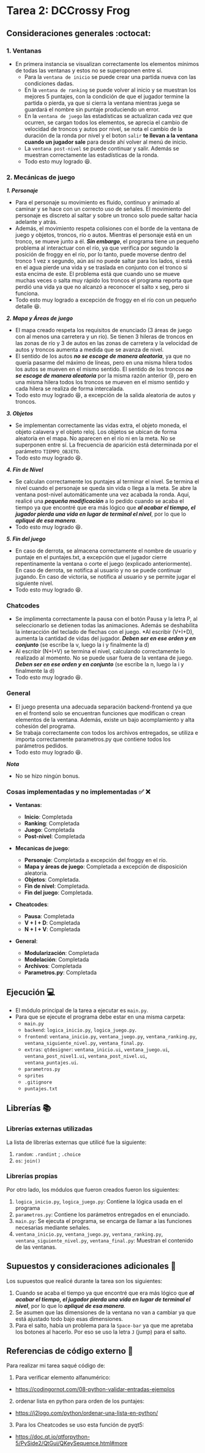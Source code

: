 # Tarea 2: DCCrossy Frog

## Consideraciones generales :octocat:

### 1. Ventanas
* En primera instancia se visualizan correctamente los elementos mínimos de todas las ventanas y estos no se superoponen entre sí. 
    * Para la ```ventana de inicio``` se puede crear una partida nueva con las condiciones dadas. 
    * En la ```ventana de ranking``` se puede volver al inicio y se muestran los mejores 5 puntajes, con la condición de que el jugador termine la partida o pierda, ya que si cierra la ventana mientras juega se guardará el nombre sin puntaje produciendo un error.
    * En la ```ventana de juego``` las estadísticas se actualizan cada vez que ocurren, se cargan todos los elementos, se aprecia el cambio de velocidad de troncos y autos por nivel, se nota el cambio de la duración de la ronda por nivel y el boton ```salir``` ****te llevan a la ventana cuando un jugador sale**** para desde ahí volver al menú de inicio.
    * La ```ventana post-nivel``` se puede continuar y salir. Además se muestran correctamente las estadísticas de la ronda. 
    * Todo esto muy logrado 😆.


### 2.  Mecánicas de juego
***1. Personaje***
* Para el personaje su movimiento es fluido, continuo y animado al caminar y se hace con un correcto uso de señales. El movimiento del personaje es discreto al saltar y sobre un tronco solo puede saltar hacia adelante y atrás.
* Además, el movimiento respeta colisiones con el borde de la ventana de juego y objetos, troncos, río o autos. Mientras el personaje está en un tronco, se mueve junto a él.
 ***Sin embargo***, el programa tiene un pequeño problema al interactuar con el río, ya que verifica por segundo la posición de froggy en el río, por lo tanto, puede moverse dentro del tronco 1 vez x segundo, aún así no puede saltar para los lados, si está en el agua pierde una vida y se traslada en conjunto con el tronco si esta encima de este. El problema está que cuando uno se mueve muchas veces o salta muy rápido los troncos el programa reporta que perdió una vida ya que no alcanzó a reconocer el salto x seg, pero si funciona. 
 * Todo esto muy logrado a excepción de froggy en el río con un pequeño detalle 😆.

***2. Mapa y Áreas de juego***
* El mapa creado respeta los requisitos de enunciado (3 áreas de juego con al menos una carretera y un río). Se tienen 3 hileras de troncos en las zonas de río y 3 de autos en las zonas de carretera y la velocidad de autos y troncos aumenta a medida que se avanza de nivel. 
* El sentido de los autos ***no se escoge de manera aleatoria***, ya que no quería pasarme del máximo de líneas, pero en una misma hilera todos los autos se mueven en el mismo sentido. El sentido de los troncos ***no se escoge de manera aleatoria*** por la misma razón anterior :cry:, pero en una misma hilera todos los troncos se mueven en el mismo sentido y cada hilera se realiza de forma intercalada.
* Todo esto muy logrado 😆, a excepción de la salida aleatoria de autos y troncos.

***3. Objetos***
* Se implementan correctamente las vidas extra, el objeto moneda, el objeto calavera y el objeto reloj. Los objetos se ubican de forma aleatoria en el mapa. No aparecen en el río ni en la meta. No se superponen entre sí. La frecuencia de aparición está determinada por el parámetro ```TIEMPO_OBJETO```. 
* Todo esto muy logrado 😆.

***4. Fin de Nivel***
* Se calculan correctamente los puntajes al terminar el nivel. Se termina el nivel cuando el personaje se queda sin vida o llega a la meta. Se abre la ventana post-nivel automáticamente una vez acabada la ronda. Aquí, realicé una ***pequeña modificación*** a lo pedido cuando se acaba el tiempo ya que encontré que era más lógico que ***al acabar el tiempo, el jugador pierda una vida en lugar de terminal el nivel***, por lo que lo ***apliqué de esa manera***.
* Todo esto muy logrado 😆.

***5. Fin del juego***
* En caso de derrota, se almacena correctamente el nombre de usuario y puntaje en el puntajes.txt, a excepción que el jugador cierre repentinamente la ventana o corte el juego (explicado anteriormente). En caso de derrota, se notifica al usuario y no se puede continuar jugando. En caso de victoria, se notifica al usuario y se permite jugar el siguiente nivel.
* Todo esto muy logrado 😆.
### Chatcodes
* Se implimenta correctamente la pausa con el botón Pausa y la letra P, al seleccionarlo se detienen todas las animaciones. Además se deshabilita la interacción del teclado de flechas con el juego.
*Al escribir (V+I+D), aumenta la cantidad de vidas del jugador. ***Deben ser en ese orden y en conjunto*** (se escribe la v, luego la i y finalmente la d)
* Al escribir (N+I+V) se termina el nivel, calculando correctamente lo realizado al momento. No se puede usar fuera de la ventana de juego. ***Deben ser en ese orden y en conjunto*** (se escribe la n, luego la i y finalmente la d)
* Todo esto muy logrado 😆.

### General
* El juego presenta una adecuada separación backend-frontend ya que en el frontend solo se encuentran funciones que modifican o crean elementos de la ventana. Además, existe un bajo acomplamiento y alta cohesión del programa.
* Se trabaja correctamente con todos los archivos  entregados, se utiliza e importa correctamente parametros.py que contiene todos los parámetros pedidos.
* Todo esto muy logrado 😆.

***Nota***
* No se hizo ningún bonus.

### Cosas implementadas y no implementadas :white_check_mark: :x:

* **Ventanas**:
    * **Inicio**: Completada
    * **Ranking**: Completada
    * **Juego**: Completada
    * **Post-nivel**: Completada

* **Mecanicas de juego**:
    * **Personaje**: Completada a excepción del froggy en el río.
    * **Mapa y áreas de juego**: Completada a excepción de disposición aleatoria.
    * **Objetos**: Completada.
    * **Fin de nivel**: Completada.
    * **Fin del juego**: Completada.

* **Cheatcodes**:
    * **Pausa**: Completada
    * **V + I + D**: Completada
    * **N + I + V**: Completada

* **General**:
    * **Modularización**: Completada
    * **Modelación**: Completada
    * **Archivos**: Completada
    * **Parametros.py**: Completada


## Ejecución :computer:
* El módulo principal de la tarea a ejecutar es  ```main.py```. 
* Para que se ejecute el programa debe estar en una misma carpeta:
    * ```main.py```
    * ```backend```: ```logica_inicio.py```, ```logica_juego.py```.
    * ```frontend```: ```ventana_inicio.py```, ```ventana_juego.py```, ```ventana_ranking.py```, ```ventana_siguiente_nivel.py```, ```ventana_final.py```.
    * ```extras```: ```qtdesigner```: ```ventana_inicio.ui```, ```ventana_juego.ui```, ```ventana_post_nivel1.ui```, ```ventana_post_nivel.ui```, ```ventana_puntajes.ui```.
    * ```parametros.py```
    * ```sprites```
    * ```.gitignore```
    * ```puntajes.txt```

## Librerías :books:
### Librerías externas utilizadas
La lista de librerías externas que utilicé fue la siguiente:

1. ```random```: ```.randint``` ; ```.choice```
2. ```os```: ```join()``` 

### Librerías propias
Por otro lado, los módulos que fueron creados fueron los siguientes:

1. ```logica_inicio.py```, ```logica_juego.py```: Contiene la lógica usada en el programa
2. ```parametros.py```: Contiene los parámetros entregados en el enunciado.
3. ```main.py```: Se ejecuta el programa, se encarga de llamar a las funciones necesarias mediante señales.
4. ```ventana_inicio.py```, ```ventana_juego.py```, ```ventana_ranking.py```, ```ventana_siguiente_nivel.py```, ```ventana_final.py```: Muestran el contenido de las ventanas.

## Supuestos y consideraciones adicionales :thinking:
Los supuestos que realicé durante la tarea son los siguientes:

1. Cuando se acaba el tiempo ya que encontré que era más lógico que ***al acabar el tiempo, el jugador pierda una vida en lugar de terminal el nivel***, por lo que lo ***apliqué de esa manera***.
2. Se asumen que las dimensiones de la ventana no van a cambiar ya que está ajustado todo bajo esas dimensiones.
3. Para el salto, había un problema para la ```Space-bar``` ya que me apretaba los botones al hacerlo. Por eso se uso la letra ```J``` (jump) para el salto.

## Referencias de código externo :book:

Para realizar mi tarea saqué código de:
1. Para verificar elemento alfanumérico:
* https://codingornot.com/08-python-validar-entradas-ejemplos
2. ordenar lista en python para orden de los puntajes:
* https://j2logo.com/python/ordenar-una-lista-en-python/
3. Para los Cheatcodes se uso esta función de pyqt5:
* https://doc.qt.io/qtforpython-5/PySide2/QtGui/QKeySequence.html#more